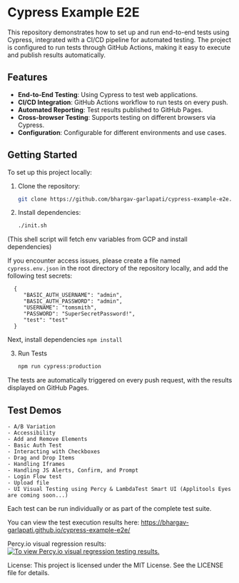 # Cypress Example E2E

This repository demonstrates how to set up and run end-to-end tests using Cypress, integrated with a CI/CD pipeline for automated testing. The project is configured to run tests through GitHub Actions, making it easy to execute and publish results automatically.

## Features

- **End-to-End Testing**: Using Cypress to test web applications.
- **CI/CD Integration**: GitHub Actions workflow to run tests on every push.
- **Automated Reporting**: Test results published to GitHub Pages.
- **Cross-browser Testing**: Supports testing on different browsers via Cypress.
- **Configuration**: Configurable for different environments and use cases.

## Getting Started

To set up this project locally:

1. Clone the repository:
   ```bash
   git clone https://github.com/bhargav-garlapati/cypress-example-e2e.git

2. Install dependencies:
    ```bash
   ./init.sh
(This shell script will fetch env variables from GCP and install dependencies) 

If you encounter access issues, please create a file named `cypress.env.json` in the root directory of the repository locally, and add the following test secrets:

      {
         "BASIC_AUTH_USERNAME": "admin",
         "BASIC_AUTH_PASSWORD": "admin",
         "USERNAME": "tomsmith",
         "PASSWORD": "SuperSecretPassword!",
         "test": "test"
      }

Next, install dependencies `npm install`
      
3. Run Tests 
    ```bash
   npm run cypress:production

The tests are automatically triggered on every push request, with the results displayed on GitHub Pages.

 ## Test Demos
    - A/B Variation
    - Accessibility
    - Add and Remove Elements
    - Basic Auth Test
    - Interacting with Checkboxes
    - Drag and Drop Items
    - Handling Iframes
    - Handling JS Alerts, Confirm, and Prompt
    - Login Flow test
    - Upload file
    - UI Visual Testing using Percy & LambdaTest Smart UI (Applitools Eyes are coming soon...)
Each test can be run individually or as part of the complete test suite.

You can view the test execution results here:
https://bhargav-garlapati.github.io/cypress-example-e2e/

Percy.io visual regression results:[![To view Percy.io visual regression testing results.](https://percy.io/static/images/percy-badge.svg)](https://percy.io/b72d4388/web/cypress-example-e2e)

License:
This project is licensed under the MIT License. See the LICENSE file for details.